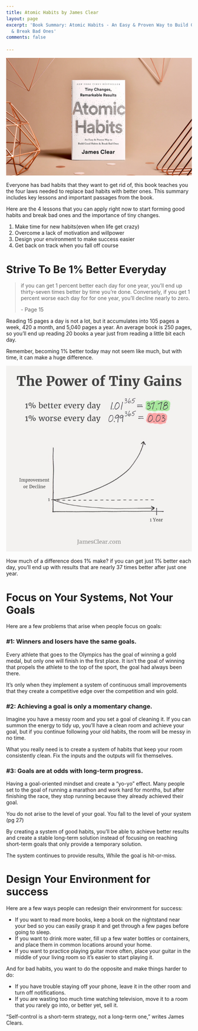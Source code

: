 ```yaml
---
title: Atomic Habits by James Clear
layout: page
excerpt: 'Book Summary: Atomic Habits - An Easy & Proven Way to Build Good Habits
  & Break Bad Ones'
comments: false

---
```

![](/uploads/atomic-habits_gallery_hi-res_04.jpg)

Everyone has bad habits that they want to get rid of, this book teaches you the four laws needed to replace bad habits with better ones. This summary includes key lessons and important passages from the book.

Here are the 4 lessons that you can apply right now to start forming good habits and break bad ones and the importance of tiny changes.

1. Make time for new habits(even when life get crazy)
2. Overcome a lack of motivation and willpower
3. Design your environment to make success easier
4. Get back on track when you fall off course

# Strive To Be 1% Better Everyday

> if you can get 1 percent better each day for one year, you’ll end up thirty-seven times better by time you’re done. Conversely, if you get 1 percent worse each day for for one year, you’ll decline nearly to zero.
>
> \- Page 15

Reading 15 pages a day is not a lot, but it accumulates into 105 pages a week, 420 a month, and 5,040 pages a year. An average book is 250 pages, so you’ll end up reading 20 books a year just from reading a little bit each day.

Remember, becoming 1% better today may not seem like much, but with time, it can make a huge difference.

![](/uploads/tiny-gains-graph-700x700.jpg)

How much of a difference does 1% make? if you can get just 1% better each day, you’ll end up with results that are nearly 37 times better after just one year.

# Focus on Your Systems, Not Your Goals

Here are a few problems that arise when people focus on goals:

### **#1: Winners and losers have the same goals.**

Every athlete that goes to the Olympics has the goal of winning a gold medal, but only one will finish in the first place. It isn’t the goal of winning that propels the athlete to the top of the sport, the goal had always been there.

It’s only when they implement a system of continuous small improvements that they create a competitive edge over the competition and win gold.

### **#2: Achieving a goal is only a momentary change.**

Imagine you have a messy room and you set a goal of cleaning it. If you can summon the energy to tidy up, you’ll have a clean room and achieve your goal, but if you continue following your old habits, the room will be messy in no time.

What you really need is to create a system of habits that keep your room consistently clean. Fix the inputs and the outputs will fix themselves.

### **#3: Goals are at odds with long-term progress.**

Having a goal-oriented mindset and create a “yo-yo” effect. Many people set to the goal of running a marathon and work hard for months, but after finishing the race, they stop running because they already achieved their goal.

You do not arise to the level of your goal. You fall to the level of your system (pg 27)

By creating a system of good habits, you’ll be able to achieve better results and create a stable long-term solution instead of focusing on reaching short-term goals that only provide a temporary solution.

The system continues to provide results, While the goal is hit-or-miss.

# Design Your Environment for success

Here are a few ways people can redesign their environment for success:

* If you want to read more books, keep a book on the nightstand near your bed so you can easily grasp it and get through a few pages before going to sleep.
* If you want to drink more water, fill up a few water bottles or containers, and place them in common locations around your home.
* If you want to practice playing guitar more often, place your guitar in the middle of your living room so it’s easier to start playing it.

And for bad habits, you want to do the opposite and make things harder to do:

* If you have trouble staying off your phone, leave it in the other room and turn off notifications.
* If you are wasting too much time watching television, move it to a room that you rarely go into, or better yet, sell it.

“Self-control is a short-term strategy, not a long-term one,” writes James Clears.